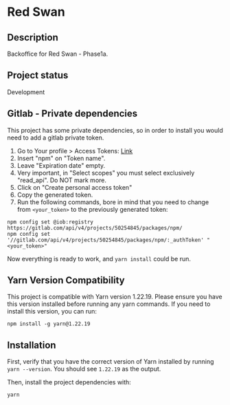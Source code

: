 # Red Swan

## Description

Backoffice for Red Swan - Phase1a.

## Project status

Development

## Gitlab - Private dependencies

This project has some private dependencies, so in order to install you would need to add a gitlab private token.

1. Go to Your profile > Access Tokens: [Link](https://gitlab.com/-/profile/personal_access_tokens)
2. Insert "npm" on "Token name".
3. Leave "Expiration date" empty.
4. Very important, in "Select scopes" you must select exclusively "read_api". Do NOT mark more.
5. Click on "Create personal access token"
6. Copy the generated token.
7. Run the following commands, bore in mind that you need to change from `<your_token>` to the previously generated token:

```
npm config set @iob:registry https://gitlab.com/api/v4/projects/50254845/packages/npm/
npm config set '//gitlab.com/api/v4/projects/50254845/packages/npm/:_authToken' "<your_token>"
```

Now everything is ready to work, and `yarn install` could be run.

## Yarn Version Compatibility

This project is compatible with Yarn version 1.22.19. Please ensure you have this version installed before running any yarn commands. If you need to install this version, you can run:

```
npm install -g yarn@1.22.19
```

## Installation

First, verify that you have the correct version of Yarn installed by running `yarn --version`. You should see `1.22.19` as the output.

Then, install the project dependencies with:

```
yarn
```
